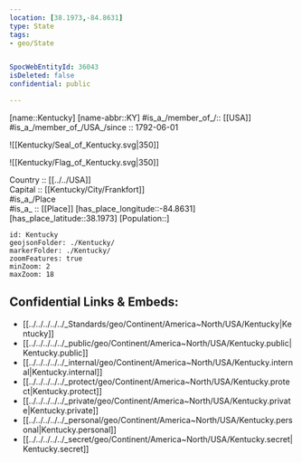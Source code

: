 ```yaml
---
location: [38.1973,-84.8631] 
type: State
tags:
- geo/State


SpocWebEntityId: 36043
isDeleted: false
confidential: public

---
```

[name::Kentucky] 
[name-abbr::KY] 
#is_a_/member_of_/:: [[USA]]
#is_a_/member_of_/USA_/since :: 1792-06-01  


![[Kentucky/Seal_of_Kentucky.svg|350]] 

![[Kentucky/Flag_of_Kentucky.svg|350]] 

Country :: [[../../USA]]  
Capital :: [[Kentucky/City/Frankfort]]  
#is_a_/Place  
#is_a_ :: [[Place]] 
[has_place_longitude::-84.8631] 
[has_place_latitude::38.1973] 
[Population::] 



```leaflet
id: Kentucky
geojsonFolder: ./Kentucky/
markerFolder: ./Kentucky/
zoomFeatures: true 
minZoom: 2 
maxZoom: 18
```


## Confidential Links & Embeds: 
- [[../../../../../_Standards/geo/Continent/America~North/USA/Kentucky|Kentucky]] 
- [[../../../../../_public/geo/Continent/America~North/USA/Kentucky.public|Kentucky.public]] 
- [[../../../../../_internal/geo/Continent/America~North/USA/Kentucky.internal|Kentucky.internal]] 
- [[../../../../../_protect/geo/Continent/America~North/USA/Kentucky.protect|Kentucky.protect]] 
- [[../../../../../_private/geo/Continent/America~North/USA/Kentucky.private|Kentucky.private]] 
- [[../../../../../_personal/geo/Continent/America~North/USA/Kentucky.personal|Kentucky.personal]] 
- [[../../../../../_secret/geo/Continent/America~North/USA/Kentucky.secret|Kentucky.secret]] 
